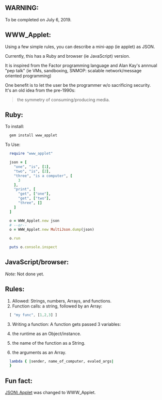 
WARNING:
------------

To be completed on July 6, 2019.

WWW\_Applet:
---------

Using a few simple rules, you can describe a mini-app (ie applet) as JSON.

Currently, this has a Ruby and browser (ie JavaScript) version.

It is inspired from the Factor programming language
and Alan Kay's annnual "pep talk" (ie VMs, sandboxing,
SNMOP: scalable network/message oriented programming)

One benefit is to let the user
be the programmer w/o sacrificing security.
It's an old idea from the pre-1990s:

  > the symmetry of consuming/producing media.

Ruby:
--------------

To install:

```ruby
  gem install www_applet
```

To Use:

```ruby
  require "www_applet"

  json = [
    "one", "is", [1],
    "two", "is", [2],
    "three", "is a computer", [
      3
    ],
    "print", [
      "get", ["one"],
      "get", ["two"],
      "three", []
    ]
  ]

  o = WWW_Applet.new json
  # --or--
  o = WWW_Applet.new MultiJson.dump(json)

  o.run

  puts o.console.inspect
```


JavaScript/browser:
-----------------

*Note:* Not done yet.

Rules:
-------

1. Allowed: Strings, numbers, Arrays, and functions.
2. Function calls: a string, followed by an Array:

```javascript
  [ "my func", [1,2,3] ]
```

3. Writing a function: A function gets passed 3 variables:

  1. the runtime as an Object/instance.
  2. the name of the function as a String.
  3. the arguments as an Array.

```ruby
  lambda { |sender, name_of_computer, evaled_args|
  }
```

Fun fact:
-----

[JSON\ Applet](http://github.com/da99/json_applet) was changed to WWW\_Applet.









